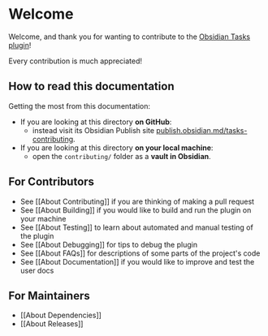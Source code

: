 # Welcome

Welcome, and thank you for wanting to contribute to the [Obsidian Tasks plugin](https://github.com/obsidian-tasks-group/obsidian-tasks)!

Every contribution is much appreciated!

## How to read this documentation

Getting the most from this documentation:

- If you are looking at this directory **on GitHub**:
  - instead visit its Obsidian Publish site [publish.obsidian.md/tasks-contributing](https://publish.obsidian.md/tasks-contributing).
- If you are looking at this directory **on your local machine**:
  - open the `contributing/`  folder as a **vault in Obsidian**.

## For Contributors

- See [[About Contributing]] if you are thinking of making a pull request
- See [[About Building]] if you would like to build and run the plugin on your machine
- See [[About Testing]] to learn about automated and manual testing of the plugin
- See [[About Debugging]] for tips to debug the plugin
- See [[About FAQs]] for descriptions of some parts of the project's code
- See [[About Documentation]] if you would like to improve and test the user docs

## For Maintainers

- [[About Dependencies]]
- [[About Releases]]
